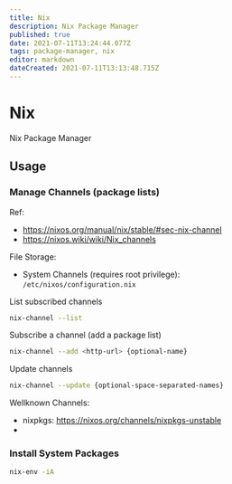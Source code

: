 ```yaml
---
title: Nix
description: Nix Package Manager
published: true
date: 2021-07-11T13:24:44.077Z
tags: package-manager, nix
editor: markdown
dateCreated: 2021-07-11T13:13:48.715Z
---
```


# Nix

Nix Package Manager

## Usage

### Manage Channels (package lists)

Ref:
- https://nixos.org/manual/nix/stable/#sec-nix-channel
- https://nixos.wiki/wiki/Nix_channels


File Storage:
- System Channels (requires root privilege): `/etc/nixos/configuration.nix`

List subscribed channels

```bash
nix-channel --list
```

Subscribe a channel (add a package list)

```bash
nix-channel --add <http-url> {optional-name}
```

Update channels

```bash
nix-channel --update {optional-space-separated-names}
```

Wellknown Channels:
- nixpkgs: https://nixos.org/channels/nixpkgs-unstable
- 

### Install System Packages

```bash
nix-env -iA
```